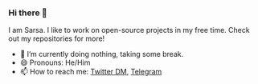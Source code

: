 ### Hi there 👋
I am Sarsa. I like to work on open-source projects in my free time. Check out my repositories for more!

- 🔭 I’m currently doing nothing, taking some break.
- 😄 Pronouns: He/Him
- 📫 How to reach me: [Twitter DM](https://twitter.com/messages/compose?recipient_id=1072434646523240449),
[Telegram](https://t.me/sarsamurmu)
